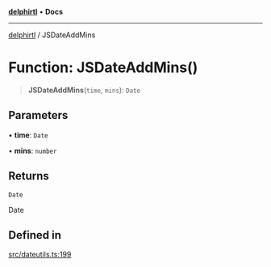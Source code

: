 [**delphirtl**](../README.md) • **Docs**

***

[delphirtl](../globals.md) / JSDateAddMins

# Function: JSDateAddMins()

> **JSDateAddMins**(`time`, `mins`): `Date`

## Parameters

• **time**: `Date`

• **mins**: `number`

## Returns

`Date`

Date

## Defined in

[src/dateutils.ts:199](https://github.com/chuacw/delphirtl/blob/bc4432dcf21a33f3ebefbf5c563e6faef4faa2a1/src/dateutils.ts#L199)
